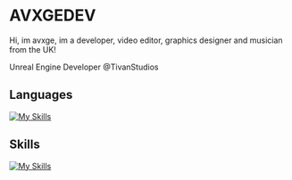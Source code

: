 # AVXGEDEV

Hi, im avxge, im a developer, video editor, graphics designer and musician from the UK!

Unreal Engine Developer @TivanStudios

## Languages

[![My Skills](https://skillicons.dev/icons?i=js,html,css,py,tauri)](https://skillicons.dev)

## Skills

[![My Skills](https://skillicons.dev/icons?i=ps,ae)](https://skillicons.dev)
